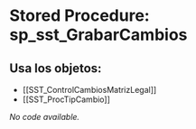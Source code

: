 # Stored Procedure: sp_sst_GrabarCambios

## Usa los objetos:
- [[SST_ControlCambiosMatrizLegal]]
- [[SST_ProcTipCambio]]

*No code available.*
